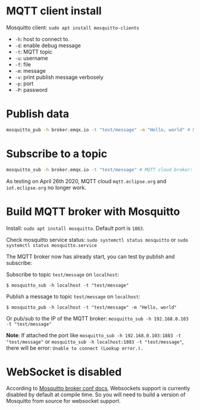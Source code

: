# MQTT client install

Mosquitto client: ``sudo apt install mosquitto-clients``

* ``-h``: host to connect to.
* ``-d``: enable debug message
* ``-t``: MQTT topic
* ``-u``: username
* ``-f``: file
* ``-m``: message
* ``-v``: print publish message verbosely
* ``-p``: port
* ``-P``: password

# Publish data

```sh
mosquitto_pub -h broker.emqx.io -t "test/message" -m "Hello, world" # MQTT cloud broker: broker.emqx.io
```

# Subscribe to a topic

```sh
mosquitto_sub -h broker.emqx.io -t "test/message" # MQTT cloud broker: broker.emqx.io
```

As testing on April 26th 2020, MQTT cloud ``mqtt.eclipse.org`` and ``iot.eclipse.org`` no longer work.

# Build MQTT broker with Mosquitto

Install: ``sudo apt install mosquitto``. Default port is ``1883``.

Check mosquitto service status: ``sudo systemctl status mosquitto`` or ``sudo systemctl status mosquitto.service``

The MQTT broker now has already start, you can test by publish and subscribe:

Subscribe to topic ``test/message`` on ``localhost``:

```shell
$ mosquitto_sub -h localhost -t "test/message"
```

Publish a message to topic ``test/message`` on ``localhost``:

```shell
$ mosquitto_pub -h localhost -t "test/message" -m "Hello, world"
```

Or pub/sub to the IP of the MQTT broker: ``mosquitto_sub -h 192.168.0.103 -t "test/message"``

**Note**: If attached the port like ``mosquitto_sub -h 192.168.0.103:1883 -t "test/message"`` or ``mosquitto_sub -h localhost:1883 -t "test/message"``, there will be error: ``Unable to connect (Lookup error.).``

# WebSocket is disabled

According to [Mosquitto broker conf docs](https://mosquitto.org/man/mosquitto-conf-5.html), Websockets support is currently disabled by default at compile time. So you will need to build a version of Mosquitto from source for websocket support.
